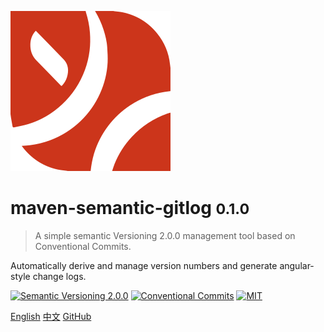 ![logo](_media/yiteam_logo.svg)

# maven-semantic-gitlog <small>0.1.0</small>

> A simple semantic Versioning 2.0.0 management tool based on Conventional Commits.

Automatically derive and manage version numbers and generate angular-style change logs.

[![Semantic Versioning 2.0.0](https://img.shields.io/badge/Semantic%20Versioning-2.0.0-brightgreen)](https://semver.org/)
[![Conventional Commits](https://img.shields.io/badge/Conventional%20Commits-1.0.0-fe5196.svg)](https://conventionalcommits.org)
[![MIT](https://img.shields.io/badge/license-MIT-blue.svg)](https://conventionalcommits.org)

[English](/en-us/)
[中文](/zh-cn/)
[GitHub](https://github.com/ymind/maven-semantic-gitlog)


